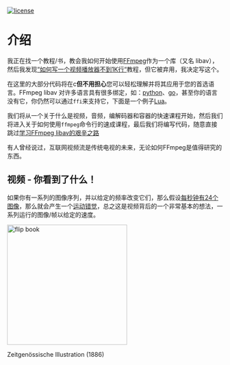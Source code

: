 [![license](https://img.shields.io/badge/license-BSD--3--Clause-blue.svg)](https://img.shields.io/badge/license-BSD--3--Clause-blue.svg)
# 介绍

我正在找一个教程/书，教会我如何开始使用[FFmpeg](https://www.ffmpeg.org/)作为一个库（又名 libav），然后我发现[“如何写一个视频播放器不到1K行“](http://dranger.com/ffmpeg/)教程，但它被弃用，我决定写这个。

在这里的大部分代码将在c**但不用担心**您可以轻松理解并将其应用于您的首选语言。FFmpeg libav 对许多语言具有很多绑定，如：[python](https://mikeboers.github.io/PyAV/)、[go](https://github.com/imkira/go-libav)，甚至你的语言没有它，你仍然可以通过`ffi`来支持它，下面是一个例子[Lua](https://github.com/daurnimator/ffmpeg-lua-ffi/blob/master/init.lua)。

我们将从一个关于什么是视频，音频，编解码器和容器的快速课程开始，然后我们将进入关于如何使用`ffmpeg`命令行的速成课程，最后我们将编写代码，随意直接跳过[学习FFmpeg libav的艰辛之路](https://github.com/leandromoreira/ffmpeg-libav-tutorial#learn-ffmpeg-libav-the-hard-way)

有人曾经说过，互联网视频流是传统电视的未来，无论如何FFmpeg是值得研究的东西。

##  视频 - 你看到了什么！

如果你有一系列的图像序列，并以给定的频率改变它们，那么假设[每秒钟有24个图像](https://www.filmindependent.org/blog/hacking-film-24-frames-per-second/)，那么就会产生一个[运动错觉](https://en.wikipedia.org/wiki/Persistence_of_vision)，总之这是视频背后的一个非常基本的想法，一系列运行的图像/帧以给定的速度。

<img src="https://upload.wikimedia.org/wikipedia/commons/1/1f/Linnet_kineograph_1886.jpg" title="flip book" height="280"></img>

Zeitgenössische Illustration (1886)